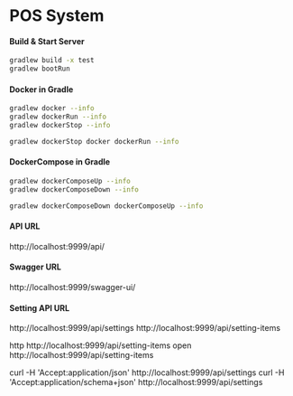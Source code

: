 # POS System

#### Build & Start Server
```bash
gradlew build -x test
gradlew bootRun
```

#### Docker in Gradle
```bash
gradlew docker --info
gradlew dockerRun --info
gradlew dockerStop --info

gradlew dockerStop docker dockerRun --info
```

#### DockerCompose in Gradle
```bash
gradlew dockerComposeUp --info
gradlew dockerComposeDown --info

gradlew dockerComposeDown dockerComposeUp --info
```

#### API URL
http://localhost:9999/api/

#### Swagger URL
http://localhost:9999/swagger-ui/


#### Setting API URL
http://localhost:9999/api/settings
http://localhost:9999/api/setting-items

http http://localhost:9999/api/setting-items
open http://localhost:9999/api/setting-items

curl -H 'Accept:application/json' http://localhost:9999/api/settings
curl -H 'Accept:application/schema+json' http://localhost:9999/api/settings

